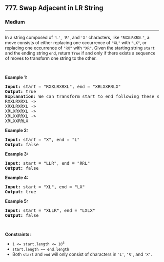 <h2>777. Swap Adjacent in LR String</h2><h3>Medium</h3><hr><div><p>In a string composed of <code>'L'</code>, <code>'R'</code>, and <code>'X'</code> characters, like <code>"RXXLRXRXL"</code>, a move consists of either replacing one occurrence of <code>"XL"</code> with <code>"LX"</code>, or replacing one occurrence of <code>"RX"</code> with <code>"XR"</code>. Given the starting string <code>start</code> and the ending string <code>end</code>, return <code>True</code> if and only if there exists a sequence of moves to transform one string to the other.</p>

<p>&nbsp;</p>
<p><strong>Example 1:</strong></p>

<pre><strong>Input:</strong> start = "RXXLRXRXL", end = "XRLXXRRLX"
<strong>Output:</strong> true
<strong>Explanation:</strong> We can transform start to end following these steps:
RXXLRXRXL -&gt;
XRXLRXRXL -&gt;
XRLXRXRXL -&gt;
XRLXXRRXL -&gt;
XRLXXRRLX
</pre>

<p><strong>Example 2:</strong></p>

<pre><strong>Input:</strong> start = "X", end = "L"
<strong>Output:</strong> false
</pre>

<p><strong>Example 3:</strong></p>

<pre><strong>Input:</strong> start = "LLR", end = "RRL"
<strong>Output:</strong> false
</pre>

<p><strong>Example 4:</strong></p>

<pre><strong>Input:</strong> start = "XL", end = "LX"
<strong>Output:</strong> true
</pre>

<p><strong>Example 5:</strong></p>

<pre><strong>Input:</strong> start = "XLLR", end = "LXLX"
<strong>Output:</strong> false
</pre>

<p>&nbsp;</p>
<p><strong>Constraints:</strong></p>

<ul>
	<li><code>1 &lt;= start.length&nbsp;&lt;= 10<sup>4</sup></code></li>
	<li><code>start.length == end.length</code></li>
	<li>Both <code>start</code> and <code>end</code> will only consist of characters in <code>'L'</code>, <code>'R'</code>, and&nbsp;<code>'X'</code>.</li>
</ul>
</div>